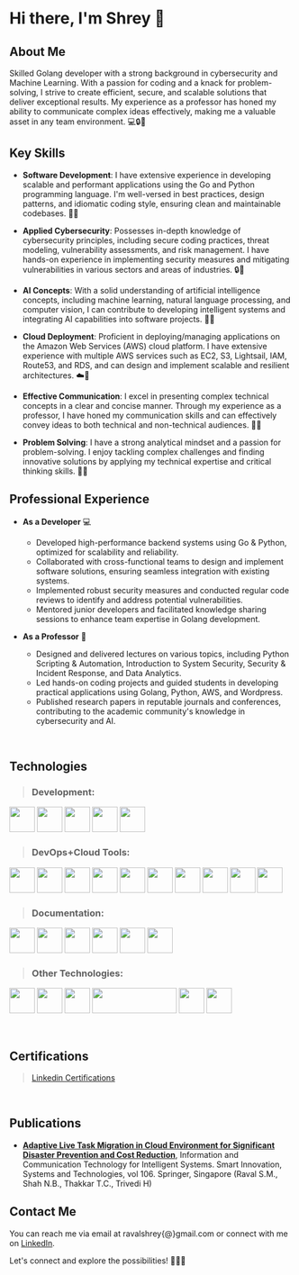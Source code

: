 # Hi there, I'm Shrey 👋

## About Me

Skilled Golang developer with a strong background in cybersecurity and Machine Learning. With a passion for coding and a knack for problem-solving, I strive to create efficient, secure, and scalable solutions that deliver exceptional results. My experience as a professor has honed my ability to communicate complex ideas effectively, making me a valuable asset in any team environment. 💻🔒🤖

## Key Skills

- **Software Development**: I have extensive experience in developing scalable and performant applications using the Go and Python programming language. I'm well-versed in best practices, design patterns, and idiomatic coding style, ensuring clean and maintainable codebases. 🚀🐹

- **Applied Cybersecurity**: Possesses in-depth knowledge of cybersecurity principles, including secure coding practices, threat modeling, vulnerability assessments, and risk management. I have hands-on experience in implementing security measures and mitigating vulnerabilities in various sectors and areas of industries. 🔒🔐

- **AI Concepts**: With a solid understanding of artificial intelligence concepts, including machine learning, natural language processing, and computer vision, I can contribute to developing intelligent systems and integrating AI capabilities into software projects. 🧠🤖

- **Cloud Deployment**: Proficient in deploying/managing applications on the Amazon Web Services (AWS) cloud platform. I have extensive experience with multiple AWS services such as EC2, S3, Lightsail, IAM, Route53, and RDS, and can design and implement scalable and resilient architectures. ☁️🚀

- **Effective Communication**: I excel in presenting complex technical concepts in a clear and concise manner. Through my experience as a professor, I have honed my communication skills and can effectively convey ideas to both technical and non-technical audiences. 🎤💬

- **Problem Solving**: I have a strong analytical mindset and a passion for problem-solving. I enjoy tackling complex challenges and finding innovative solutions by applying my technical expertise and critical thinking skills. 🧩💡


## Professional Experience

- **As a Developer** 💻
  - Developed high-performance backend systems using Go & Python, optimized for scalability and reliability.
  - Collaborated with cross-functional teams to design and implement software solutions, ensuring seamless integration with existing systems.
  - Implemented robust security measures and conducted regular code reviews to identify and address potential vulnerabilities.
  - Mentored junior developers and facilitated knowledge sharing sessions to enhance team expertise in Golang development.

- **As a Professor** 🐹
  - Designed and delivered lectures on various topics, including Python Scripting & Automation, Introduction to System Security, Security & Incident Response, and Data Analytics.
  - Led hands-on coding projects and guided students in developing practical applications using Golang, Python, AWS, and Wordpress.
  - Published research papers in reputable journals and conferences, contributing to the academic community's knowledge in cybersecurity and AI.

</br>

## Technologies

> ### Development:
<p align="left"><img src="https://www.vectorlogo.zone/logos/golang/golang-icon.svg" width="45" height="45">
<img src="https://www.vectorlogo.zone/logos/python/python-icon.svg" width="45" height="45">
<img src="https://www.vectorlogo.zone/logos/wordpress/wordpress-icon.svg" width="45" height="45">
<img src="https://www.vectorlogo.zone/logos/mysql/mysql-icon.svg" width="45" height="45">
<img src="https://www.vectorlogo.zone/logos/postgresql/postgresql-icon.svg" width="45" height="45"> </p>

> ### DevOps+Cloud Tools:
<p align="left"><img src="https://www.vectorlogo.zone/logos/amazon_aws/amazon_aws-icon.svg" width="45" height="45">
<img src="https://www.vectorlogo.zone/logos/google_cloud/google_cloud-icon.svg" width="45" height="45">
<img src="https://www.vectorlogo.zone/logos/firebase/firebase-icon.svg" width="45" height="45">
<img src="https://www.vectorlogo.zone/logos/docker/docker-icon.svg" width="45" height="45">
<img src="https://www.vectorlogo.zone/logos/jenkins/jenkins-icon.svg" width="45" height="45">
<img src="https://www.vectorlogo.zone/logos/git-scm/git-scm-icon.svg" width="45" height="45">
<img src="https://www.vectorlogo.zone/logos/github/github-icon.svg" width="45" height="45">
<img src="https://cdn.jsdelivr.net/gh/devicons/devicon/icons/bitbucket/bitbucket-original-wordmark.svg" width="45" height="45">
<img src="https://www.vectorlogo.zone/logos/atlassian_jira/atlassian_jira-icon.svg" width="45" height="45">
<img src="https://www.vectorlogo.zone/logos/gunicorn/gunicorn-icon.svg" width="45" height="45"> </p>

> ### Documentation:
<p align="left"><img src="https://cdn.jsdelivr.net/gh/devicons/devicon/icons/confluence/confluence-original-wordmark.svg" width="45" height="45">
<img src="https://www.vectorlogo.zone/logos/getpostman/getpostman-icon.svg" width="45" height="45">
<img src="https://www.vectorlogo.zone/logos/canva/canva-icon.svg" width="45" height="45">
<img src="https://upload.wikimedia.org/wikipedia/commons/thumb/5/5f/Microsoft_Office_logo_%282019%E2%80%93present%29.svg/1024px-Microsoft_Office_logo_%282019%E2%80%93present%29.svg.png" width="45" height="45">
<img src="https://upload.wikimedia.org/wikipedia/commons/thumb/3/30/Google_Sheets_logo_%282014-2020%29.svg/1498px-Google_Sheets_logo_%282014-2020%29.svg.png" width="45" height="45">
<img src="https://upload.wikimedia.org/wikipedia/commons/thumb/0/01/Google_Docs_logo_%282014-2020%29.svg/1481px-Google_Docs_logo_%282014-2020%29.svg.png" width="45" height="45"> </p>

> ### Other Technologies:
<p align="left"><img src="https://pandas.pydata.org//static/img/favicon_white.ico" width="45" height="45">
<img src="https://miro.medium.com/v2/resize:fit:1001/1*vPezx00A1u0WAfS8e8wBXQ.png" width="45" height="45">
<img src="https://cdn.jsdelivr.net/gh/devicons/devicon/icons/linux/linux-original.svg" width="45" height="45">
<img src="https://digitalsense.com.au/wp-content/uploads/2020/10/vmware-logo-white.png" width="150" height="45">
<img src="https://www.mertsarica.com/wp-content/uploads/2010/05/metasploitpng.png" width="45" height="45">
<img src="https://nmap.org/images/nmap-logo-256x256.png" width="45" height="45"> </p>

</br>

## Certifications

> [Linkedin Certifications](https://www.linkedin.com/in/ravalshrey/details/certifications/)

</br>

## Publications

- **[Adaptive Live Task Migration in Cloud Environment for Significant Disaster Prevention and Cost Reduction](https://link.springer.com/chapter/10.1007/978-981-13-1742-2_64)**,  Information and Communication Technology for Intelligent Systems. Smart Innovation, Systems and Technologies, vol 106. Springer, Singapore (Raval S.M., Shah N.B., Thakkar T.C., Trivedi H)

## Contact Me

You can reach me via email at ravalshrey{@}gmail.com or connect with me on [LinkedIn](https://www.linkedin.com/in/ravalshrey/).

Let's connect and explore the possibilities! 📧🤝🌟
